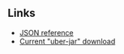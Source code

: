 ## Links

 * [JSON reference](./docs/reference.md)
 * [Current "uber-jar" download](./target/automaton-tooling-1.0-SNAPSHOT-uber.jar)
